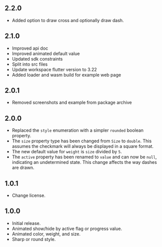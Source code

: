 ## 2.2.0

* Added option to draw cross and optionally draw dash.

## 2.1.0

* Improved api doc
* Improved animated default value
* Updated sdk constraints
* Split into src files
* Update workspace flutter version to 3.22
* Added loader and wasm build for example web page

## 2.0.1

* Removed screenshots and example from package archive

## 2.0.0

* Replaced the `style` enumeration with a simpler `rounded` boolean property.
* The `size` property type has been changed from `Size` to `double`. This assumes the checkmark will always be displayed in a square format.
* The new default value for `weight` is `size` divided by `5`.
* The `active` property has been renamed to `value` and can now be `null`, indicating an undetermined state. This change affects the way dashes are drawn.

## 1.0.1

* Change license.

## 1.0.0

* Initial release.
* Animated show/hide by active flag or progress value.
* Animated color, weight, and size.
* Sharp or round style.
